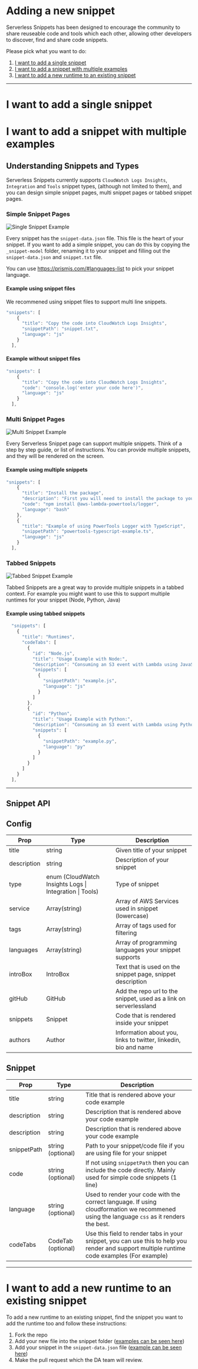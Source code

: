 # Adding a new snippet

Serverless Snippets has been designed to encourage the community to share reuseable code and tools which each other, allowing other developers to discover, find and share code snippets.

Please pick what you want to do:

1. [I want to add a single snippet](#i-want-to-add-a-single-snippet)
1. [I want to add a snippet with multiple examples](#i-want-to-add-a-snippet-with-multiple-examples)
2. [I want to add a new runtime to an existing snippet](#i-want-to-add-a-new-runtime-to-an-existing-snippet)


---

# I want to add a single snippet




# I want to add a snippet with multiple examples

## Understanding Snippets and Types

Serverless Snippets currently supports `CloudWatch Logs Insights`, `Integration` and `Tools` snippet types, (although not limited to them), and you can design simple snippet pages, multi snippet pages or tabbed snippet pages.

### Simple Snippet Pages

![Single Snippet Example](/images/single-snippet.png)

Every snippet has the `snippet-data.json` file. This file is the heart of your snippet. If you want to add a simple snippet, you can do this by copying the `_snippet-model` folder, renaming it to your snippet and filling out the `snippet-data.json` and `snippet.txt` file.

You can use https://prismjs.com/#languages-list to pick your snippet language.


#### Example using snippet files
We recommened using snippet files to support multi line snippets.
```js
"snippets": [
    {
      "title": "Copy the code into CloudWatch Logs Insights",
      "snippetPath": "snippet.txt",
      "language": "js"
    }
  ],
```

#### Example without snippet files
```js
"snippets": [
    {
      "title": "Copy the code into CloudWatch Logs Insights",
      "code": "console.log('enter your code here')",
      "language": "js"
    }
  ],
```

### Multi Snippet Pages

![Multi Snippet Example](/images/multi-snippet.png)

Every Serverless Snippet page can support multiple snippets. Think of a step by step guide, or list of instructions. You can provide multiple snippets, and they will be rendered on the screen.

#### Example using multiple snippets
```js
"snippets": [
    {
      "title": "Install the package",
      "description": "First you will need to install the package to your application",
      "code": "npm install @aws-lambda-powertools/logger",
      "language": "bash"
    },
    {
      "title": "Example of using PowerTools Logger with TypeScript",
      "snippetPath": "powertools-typescript-example.ts",
      "language": "js"
    }
  ],
```

### Tabbed Snippets

![Tabbed Snippet Example](/images/tabbed-snippet.png)

Tabbed Snippets are a great way to provide multiple snippets in a tabbed context. For example you might want to use this to support multiple runtimes for your snippet (Node, Python, Java)

#### Example using tabbed snippets
```js
  "snippets": [
    {
      "title": "Runtimes",
      "codeTabs": [
        {
          "id": "Node.js",
          "title": "Usage Example with Node:",
          "description": "Consuming an S3 event with Lambda using JavaScript.",
          "snippets": [
            {
              "snippetPath": "example.js",
              "language": "js"
            }
          ]
        },
        {
          "id": "Python",
          "title": "Usage Example with Python:",
          "description": "Consuming an S3 event with Lambda using Python.",
          "snippets": [
            {
              "snippetPath": "example.py",
              "language": "py"
            }
          ]
        }
      ]
    }
  ],
```

---

## Snippet API

## Config

| Prop      | Type | Description |
| -----------| ----------- | ----------- |
| title      | string | Given title of your snippet       |
| description  | string | Description of your snippet        |
| type  | enum (CloudWatch Insights Logs \| Integration \| Tools) | Type of snippet
| service  | Array(string) | Array of AWS Services used in snippet (lowercase) |
| tags  | Array(string) | Array of tags used for filtering |
| languages  | Array(string) | Array of programming languages your snippet supports |
| introBox  | IntroBox | Text that is used on the snippet page, snippet description |
| gitHub  | GitHub | Add the repo url to the snippet, used as a link on serverlessland |
| snippets  | Snippet | Code that is rendered inside your snippet |
| authors  | Author | Information about you, links to twitter, linkedin, bio and name |


## Snippet

| Prop      | Type | Description |
| -----------| ----------- | ----------- |
| title      | string | Title that is rendered above your code example |
| description  | string | Description that is rendered above your code example |
| description  | string | Description that is rendered above your code example |
| snippetPath  | string (optional) | Path to your snippet/code file if you are using file for your snippet |
| code  | string (optional) | If not using `snippetPath` then you can include the code directly. Mainly used for simple code snippets (1 line)
| language  | string (optional) | Used to render your code with the correct language. If using cloudformation we recommened using the language `css` as it renders the best.
| codeTabs  | CodeTab (optional) | Use this field to render tabs in your snippet, you can use this to help you render and support multiple runtime code examples (For example) 

---

# I want to add a new runtime to an existing snippet

To add a new runtime to an existing snippet, find the snippet you want to add the runtime too and follow these instructions:

1. Fork the repo
1. Add your new file into the snippet folder ([examples can be seen here](https://github.com/aws-samples/serverless-snippets/tree/main/integration-s3-to-lambda))
1. Add your snippet in the `snippet-data.json` file ([example can be seen here](https://github.com/aws-samples/serverless-snippets/blob/main/integration-s3-to-lambda/snippet-data.json#L22))
3. Make the pull request which the DA team will review.
